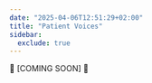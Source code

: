 ```yaml
---
date: "2025-04-06T12:51:29+02:00"
title: "Patient Voices"
sidebar:
  exclude: true
---
```


🧱 [COMING SOON] 🧱
